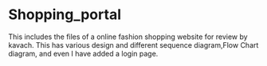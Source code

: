 # Shopping_portal
This includes the files of a online fashion shopping website for review by kavach. This has various design and different sequence diagram,Flow Chart diagram, and even I have added a login page.
